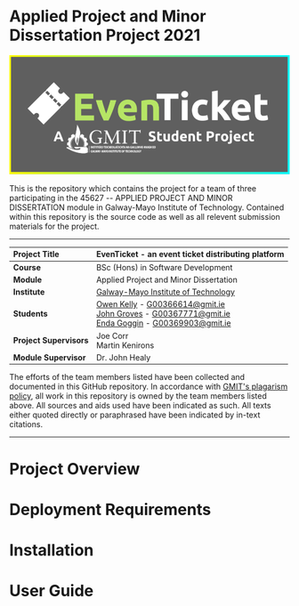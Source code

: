 # Applied Project and Minor Dissertation Project 2021

![GitHub Project Logo](https://github.com/OwenKe11y/APPLIED-PROJECT-AND-MINOR-DISSERTATION-PROJECT/blob/main/Images/Detailed%20Concepts/EvenTicketGitLogo.PNG?raw=true)

This is the repository which contains the project for a team of three participating in the 45627 -- APPLIED PROJECT AND MINOR DISSERTATION module in Galway-Mayo Institute of Technology. Contained within this repository is the source code as well as all relevent submission materials for the project.

***

| **Project Title** | EvenTicket - an event ticket distributing platform
| :------------- |:-------------|
| **Course**              | BSc (Hons) in Software Development |
| **Module**              | Applied Project and Minor Dissertation |
| **Institute**           | [Galway-Mayo Institute of Technology](https://www.gmit.ie/) |
| **Students**             | [Owen Kelly](https://github.com/OwenKe11y) - G00366614@gmit.ie <br> [John Groves](https://github.com/johngroves1) - G00367771@gmit.ie <br> [Enda Goggin](https://github.com/EndaGoggin) - G00369903@gmit.ie  |
| **Project Supervisors**     | Joe Corr <br>Martin Kenirons|
| **Module Supervisor**   | Dr. John Healy |

The efforts of the team members listed have been collected and documented in this GitHub repository. In accordance with [GMIT's plagarism policy](https://www.gmit.ie/sites/default/files/public/general/docs/policy-plagiarism-2019.pdf), all work in this repository is owned by the team members listed above. All sources and aids used have been indicated as such. All texts either quoted directly or paraphrased have been indicated by in-text citations.

***

# Project Overview
# Deployment Requirements
# Installation 
# User Guide



